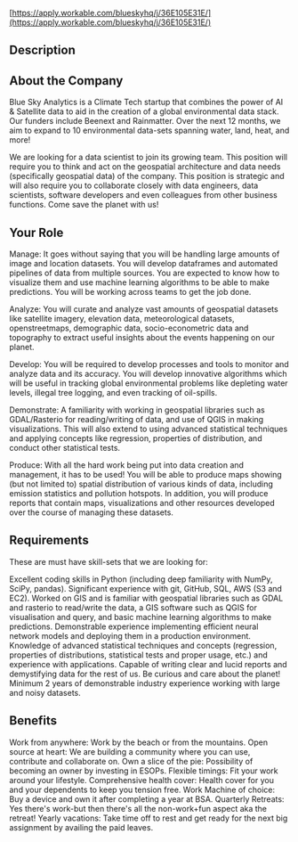 [https://apply.workable.com/blueskyhq/j/36E105E31E/](https://apply.workable.com/blueskyhq/j/36E105E31E/)
## Description
## About the Company

Blue Sky Analytics is a Climate Tech startup that combines the power of AI & Satellite data to aid in the creation of a global environmental data stack. Our funders include Beenext and Rainmatter. Over the next 12 months, we aim to expand to 10 environmental data-sets spanning water, land, heat, and more!

We are looking for a data scientist to join its growing team. This position will require you to think and act on the geospatial architecture and data needs (specifically geospatial data) of the company. This position is strategic and will also require you to collaborate closely with data engineers, data scientists, software developers and even colleagues from other business functions. Come save the planet with us!

## Your Role

Manage: It goes without saying that you will be handling large amounts of image and location datasets. You will develop dataframes and automated pipelines of data from multiple sources. You are expected to know how to visualize them and use machine learning algorithms to be able to make predictions. You will be working across teams to get the job done.

Analyze: You will curate and analyze vast amounts of geospatial datasets like satellite imagery, elevation data, meteorological datasets, openstreetmaps, demographic data, socio-econometric data and topography to extract useful insights about the events happening on our planet.

Develop: You will be required to develop processes and tools to monitor and analyze data and its accuracy. You will develop innovative algorithms which will be useful in tracking global environmental problems like depleting water levels, illegal tree logging, and even tracking of oil-spills.

Demonstrate: A familiarity with working in geospatial libraries such as GDAL/Rasterio for reading/writing of data, and use of QGIS in making visualizations. This will also extend to using advanced statistical techniques and applying concepts like regression, properties of distribution, and conduct other statistical tests.

Produce: With all the hard work being put into data creation and management, it has to be used! You will be able to produce maps showing (but not limited to) spatial distribution of various kinds of data, including emission statistics and pollution hotspots. In addition, you will produce reports that contain maps, visualizations and other resources developed over the course of managing these datasets.

## Requirements
These are must have skill-sets that we are looking for:

Excellent coding skills in Python (including deep familiarity with NumPy, SciPy, pandas).
Significant experience with git, GitHub, SQL, AWS (S3 and EC2).
Worked on GIS and is familiar with geospatial libraries such as GDAL and rasterio to read/write the data, a GIS software such as QGIS for visualisation and query, and basic machine learning algorithms to make predictions.
Demonstrable experience implementing efficient neural network models and deploying them in a production environment.
Knowledge of advanced statistical techniques and concepts (regression, properties of distributions, statistical tests and proper usage, etc.) and experience with applications.
Capable of writing clear and lucid reports and demystifying data for the rest of us.
Be curious and care about the planet!
Minimum 2 years of demonstrable industry experience working with large and noisy datasets.
## Benefits
Work from anywhere: Work by the beach or from the mountains.
Open source at heart: We are building a community where you can use, contribute and collaborate on.
Own a slice of the pie: Possibility of becoming an owner by investing in ESOPs.
Flexible timings: Fit your work around your lifestyle.
Comprehensive health cover: Health cover for you and your dependents to keep you tension free.
Work Machine of choice: Buy a device and own it after completing a year at BSA.
Quarterly Retreats: Yes there's work-but then there's all the non-work+fun aspect aka the retreat!
Yearly vacations: Take time off to rest and get ready for the next big assignment by availing the paid leaves.